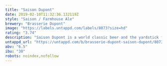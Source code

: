 ```yaml
---
title: "Saison Dupont"
date: 2019-02-10T11:32:36.132119Z
style: "Saison / Farmhouse Ale"
brewery: "Brasserie Dupont"
image: "https://labels.untappd.com/labels/8073?size=hd"
rating: "3.74"
description: "Saison Dupont is a world classic beer and the yardstick for one of Belgium’s most important beer styles. It is the most admired AND imitated Saison in the world. A strong, vital yeast is key to full attenuation and thus to the style. Saison Dupont is straw colored with a dense creamy head. The nose is alive, like fresh raised bread, estery with citrus and spice notes. Full-bodied and malty, it sparkles on the palate and finishes with a zesty hop and citrus attack. Incredibly compatible with food!"
untappd_url: "https://untappd.com/b/brasserie-dupont-saison-dupont/8073"
abv: "6.5"
ibu: "30"
robots: noindex,nofollow
---
```

